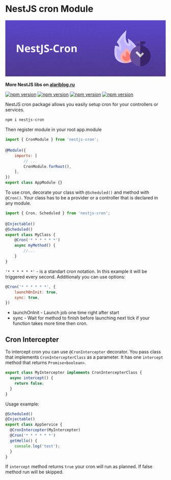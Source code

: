 # NestJS cron Module

![alt cover](https://github.com/AlariCode/nestjs-cron/raw/master/img/logo.jpg)

**More NestJS libs on [alariblog.ru](https://alariblog.ru)**

[![npm version](https://badgen.net/npm/v/nestjs-cron)](https://www.npmjs.com/package/nestjs-cron)
[![npm version](https://badgen.net/npm/license/nestjs-cron)](https://www.npmjs.com/package/nestjs-cron)
[![npm version](https://badgen.net/github/open-issues/AlariCode/nestjs-cron)](https://github.com/AlariCode/nestjs-cron/issues)
[![npm version](https://badgen.net/github/prs/AlariCode/nestjs-cron)](https://github.com/AlariCode/nestjs-cron/pulls)

NestJS cron package allows you easily setup cron for your controllers or services.

```bash
npm i nestjs-cron
```

Then register module in your root app.module

```javascript
import { CronModule } from 'nestjs-cron';

@Module({
	imports: [
		// ...
		CronModule.forRoot(),
	],
})
export class AppModule {}
```

To use cron, decorate your class with `@Scheduled()` and method with `@Cron()`.
Your class has to be a provider or a controller that is declared in any module.

```javascript
import { Cron, Scheduled } from 'nestjs-cron';

@Injectable()
@Scheduled()
export class MyClass {
	@Cron('* * * * * *')
	async myMethod() {
		//...
	}
}
```

`'* * * * * *'` - is a standart cron notation. In this example it will be triggered every second.
Additionaly you can use options:

```javascript
@Cron('* * * * * *', {
	launchOnInit: true,
	sync: true,
})
```

-   launchOnInit - Launch job one time right after start
-   sync - Wait for method to finish before launching next tick if your function takes more time then cron.

## Cron Intercepter
To intercept cron you can use `@CronIntercepter` decorator. You pass class that implements `CronIntercepterClass` as a parameter. It has one `intercept` method that returns `Promise<boolean>`.

``` javascript
export class MyIntercepter implements CronIntercepterClass {
  async intercept() {
    return false;
  }
}
```

Usage example:
``` javascript
@Scheduled()
@Injectable()
export class AppService {
  @CronIntercepter(MyIntercepter)
  @Cron('* * * * * *')
  getHello() {
    console.log('test');
  }
}
```

If `intercept` method returns `true` your cron will run as planned. If false method run will be skipped.